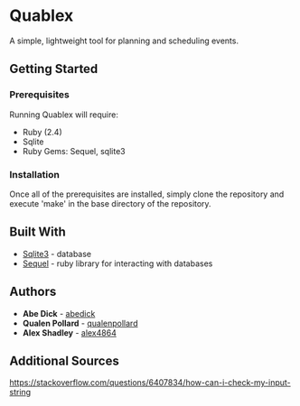 # Quablex

A simple, lightweight tool for planning and scheduling events.

## Getting Started

### Prerequisites

Running Quablex will require:
* Ruby (2.4)
* Sqlite
* Ruby Gems: Sequel, sqlite3

### Installation

Once all of the prerequisites are installed, simply clone the repository and execute 'make' in the base directory of the repository.

## Built With

* [Sqlite3](https://www.sqlite.org/) - database
* [Sequel](https://github.com/jeremyevans/sequel) - ruby library for interacting with databases

## Authors

* **Abe Dick** - [abedick](https://github.com/abedick)
* **Qualen Pollard** - [qualenpollard](https://github.com/qualenpollard)
* **Alex Shadley** - [alex4864](https://github.com/alex4864)

## Additional Sources

https://stackoverflow.com/questions/6407834/how-can-i-check-my-input-string
